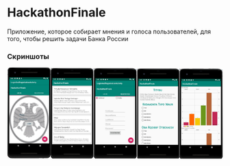 # HackathonFinale
Приложение, которое собирает мнения и голоса пользователей, для того, чтобы решить задачи Банка России
### Скриншоты
![](https://github.com/A-l-i-s-a/HackathonFinale/blob/master/imag.png)
